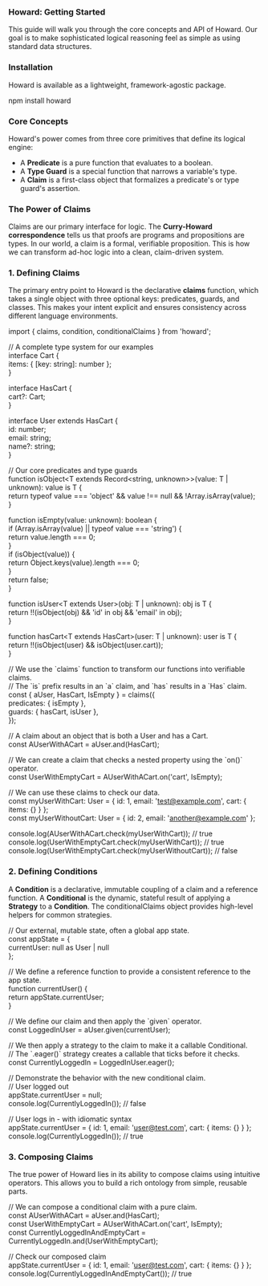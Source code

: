 ### **Howard: Getting Started**

This guide will walk you through the core concepts and API of Howard. Our goal is to make sophisticated logical reasoning feel as simple as using standard data structures.

### **Installation**

Howard is available as a lightweight, framework-agostic package.

npm install howard

### **Core Concepts**

Howard's power comes from three core primitives that define its logical engine:

* A **Predicate** is a pure function that evaluates to a boolean.  
* A **Type Guard** is a special function that narrows a variable's type.  
* A **Claim** is a first-class object that formalizes a predicate's or type guard's assertion.

### **The Power of Claims**

Claims are our primary interface for logic. The **Curry-Howard correspondence** tells us that proofs are programs and propositions are types. In our world, a claim is a formal, verifiable proposition. This is how we can transform ad-hoc logic into a clean, claim-driven system.

### **1\. Defining Claims**

The primary entry point to Howard is the declarative **claims** function, which takes a single object with three optional keys: predicates, guards, and classes. This makes your intent explicit and ensures consistency across different language environments.

import { claims, condition, conditionalClaims } from 'howard';

// A complete type system for our examples  
interface Cart {  
  items: { \[key: string\]: number };  
}

interface HasCart {  
  cart?: Cart;  
}

interface User extends HasCart {  
  id: number;  
  email: string;  
  name?: string;  
}

// Our core predicates and type guards  
function isObject\<T extends Record\<string, unknown\>\>(value: T | unknown): value is T {  
  return typeof value \=== 'object' && value \!== null && \!Array.isArray(value);  
}

function isEmpty(value: unknown): boolean {  
  if (Array.isArray(value) || typeof value \=== 'string') {  
    return value.length \=== 0;  
  }  
  if (isObject(value)) {  
    return Object.keys(value).length \=== 0;  
  }  
  return false;  
}

function isUser\<T extends User\>(obj: T | unknown): obj is T {  
  return \!\!(isObject(obj) && 'id' in obj && 'email' in obj);  
}

function hasCart\<T extends HasCart\>(user: T | unknown): user is T {  
  return \!\!(isObject(user) && isObject(user.cart));  
}

// We use the \`claims\` function to transform our functions into verifiable claims.  
// The \`is\` prefix results in an \`a\` claim, and \`has\` results in a \`Has\` claim.  
const { aUser, HasCart, IsEmpty } \= claims({  
  predicates: { isEmpty },  
  guards: { hasCart, isUser },  
});

// A claim about an object that is both a User and has a Cart.  
const AUserWithACart \= aUser.and(HasCart);

// We can create a claim that checks a nested property using the \`on()\` operator.  
const UserWithEmptyCart \= AUserWithACart.on('cart', IsEmpty);

// We can use these claims to check our data.  
const myUserWithCart: User \= { id: 1, email: 'test@example.com', cart: { items: {} } };  
const myUserWithoutCart: User \= { id: 2, email: 'another@example.com' };

console.log(AUserWithACart.check(myUserWithCart)); // true  
console.log(UserWithEmptyCart.check(myUserWithCart)); // true  
console.log(UserWithEmptyCart.check(myUserWithoutCart)); // false

### **2\. Defining Conditions**

A **Condition** is a declarative, immutable coupling of a claim and a reference function. A **Conditional** is the dynamic, stateful result of applying a **Strategy** to a **Condition**. The conditionalClaims object provides high-level helpers for common strategies.

// Our external, mutable state, often a global app state.  
const appState \= {  
  currentUser: null as User | null  
};

// We define a reference function to provide a consistent reference to the app state.  
function currentUser() {  
   return appState.currentUser;  
}

// We define our claim and then apply the \`given\` operator.  
const LoggedInUser \= aUser.given(currentUser);

// We then apply a strategy to the claim to make it a callable Conditional.  
// The \`.eager()\` strategy creates a callable that ticks before it checks.  
const CurrentlyLoggedIn \= LoggedInUser.eager();

// Demonstrate the behavior with the new conditional claim.  
// User logged out  
appState.currentUser \= null;  
console.log(CurrentlyLoggedIn()); // false

// User logs in \- with idiomatic syntax  
appState.currentUser \= { id: 1, email: 'user@test.com', cart: { items: {} } };  
console.log(CurrentlyLoggedIn()); // true

### **3\. Composing Claims**

The true power of Howard lies in its ability to compose claims using intuitive operators. This allows you to build a rich ontology from simple, reusable parts.

// We can compose a conditional claim with a pure claim.  
const AUserWithACart \= aUser.and(HasCart);  
const UserWithEmptyCart \= AUserWithACart.on('cart', IsEmpty);  
const CurrentlyLoggedInAndEmptyCart \= CurrentlyLoggedIn.and(UserWithEmptyCart);

// Check our composed claim  
appState.currentUser \= { id: 1, email: 'user@test.com', cart: { items: {} } };  
console.log(CurrentlyLoggedInAndEmptyCart()); // true  
